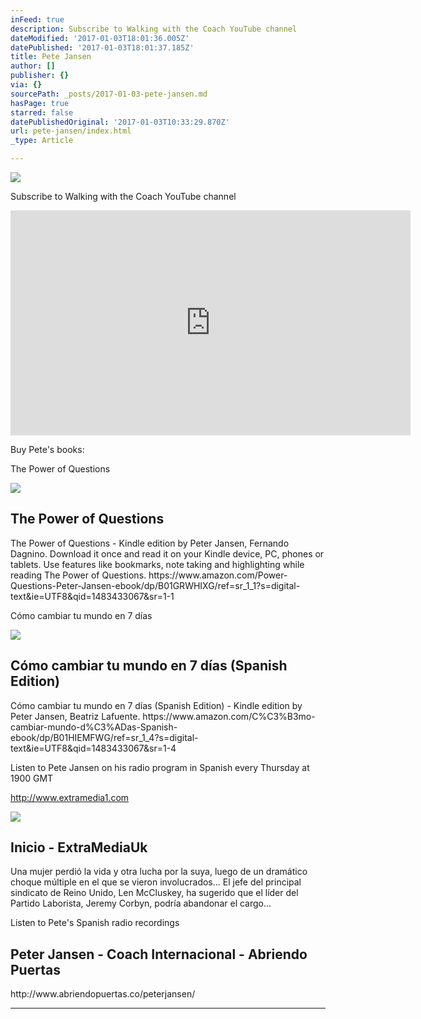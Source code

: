 ```yaml
---
inFeed: true
description: Subscribe to Walking with the Coach YouTube channel
dateModified: '2017-01-03T18:01:36.005Z'
datePublished: '2017-01-03T18:01:37.185Z'
title: Pete Jansen
author: []
publisher: {}
via: {}
sourcePath: _posts/2017-01-03-pete-jansen.md
hasPage: true
starred: false
datePublishedOriginal: '2017-01-03T10:33:29.870Z'
url: pete-jansen/index.html
_type: Article

---
```

![](https://the-grid-user-content.s3-us-west-2.amazonaws.com/a7247d37-6f04-41d1-89f9-34d9208e6ff0.jpg)

Subscribe to Walking with the Coach YouTube channel

<iframe src="https://cdn.embedly.com/widgets/media.html?src=https%3A%2F%2Fwww.youtube.com%2Fembed%2FZu4l1pHV7KA%3Ffeature%3Doembed&amp;url=http%3A%2F%2Fwww.youtube.com%2Fwatch%3Fv%3DZu4l1pHV7KA&amp;image=https%3A%2F%2Fi.ytimg.com%2Fvi%2FZu4l1pHV7KA%2Fhqdefault.jpg&amp;key=b7d04c9b404c499eba89ee7072e1c4f7&amp;type=text%2Fhtml&amp;schema=youtube" width="640" height="360" scrolling="no" frameborder="0" allowfullscreen="" style=""></iframe>

Buy Pete's books:

The Power of Questions

<article style=""><img src="https://images-na.ssl-images-amazon.com/images/I/51n8D2UGbZL.jpg" /><h1>The Power of Questions</h1><p>The Power of Questions - Kindle edition by Peter Jansen, Fernando Dagnino. Download it once and read it on your Kindle device, PC, phones or tablets. Use features like bookmarks, note taking and highlighting while reading The Power of Questions. https://www.amazon.com/Power-Questions-Peter-Jansen-ebook/dp/B01GRWHIXG/ref=sr_1_1?s=digital-text&amp;ie=UTF8&amp;qid=1483433067&amp;sr=1-1</p></article>

Cómo cambiar tu mundo en 7 días

<article style=""><img src="https://images-na.ssl-images-amazon.com/images/I/51AQgY-cN0L.jpg" /><h1>Cómo cambiar tu mundo en 7 días (Spanish Edition)</h1><p>Cómo cambiar tu mundo en 7 días (Spanish Edition) - Kindle edition by Peter Jansen, Beatriz Lafuente. https://www.amazon.com/C%C3%B3mo-cambiar-mundo-d%C3%ADas-Spanish-ebook/dp/B01HIEMFWG/ref=sr_1_4?s=digital-text&amp;ie=UTF8&amp;qid=1483433067&amp;sr=1-4</p></article>

Listen to Pete Jansen on his radio program in Spanish every Thursday at 1900 GMT

http://www.extramedia1.com

<article style=""><img src="https://s3-us-west-2.amazonaws.com/the-grid-img/p/097e3a58b199471bfcd26beff14b7343c01ed37f.jpg" /><h1>Inicio - ExtraMediaUk</h1><p>Una mujer perdió la vida y otra lucha por la suya, luego de un dramático choque múltiple en el que se vieron involucrados... El jefe del principal sindicato de Reino Unido, Len McCluskey, ha sugerido que el líder del Partido Laborista, Jeremy Corbyn, podría abandonar el cargo...</p></article>

Listen to Pete's Spanish radio recordings

<article style=""><h1>Peter Jansen - Coach Internacional - Abriendo Puertas</h1><p>http://www.abriendopuertas.co/peterjansen/</p></article>

---